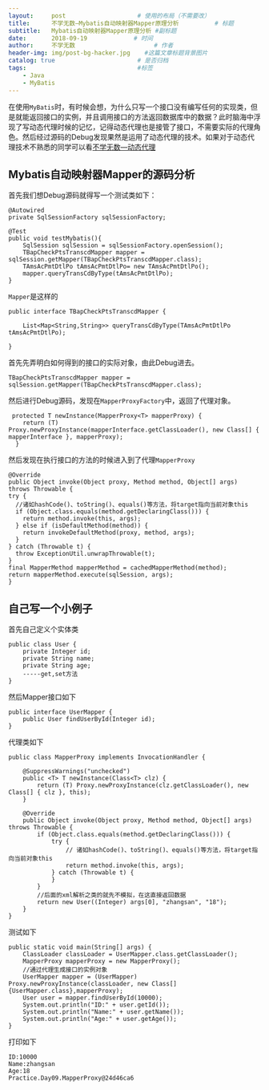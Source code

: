 ```yaml
---
layout:     post                    # 使用的布局（不需要改）
title:      不学无数—Mybatis自动映射器Mapper原理分析          # 标题
subtitle:   Mybatis自动映射器Mapper原理分析 #副标题
date:       2018-09-19             # 时间
author:     不学无数                      # 作者
header-img: img/post-bg-hacker.jpg    #这篇文章标题背景图片
catalog: true                       # 是否归档
tags:                               #标签
    - Java
    - MyBatis
---
```


在使用`MyBatis`时，有时候会想，为什么只写一个接口没有编写任何的实现类，但是就能返回接口的实例，并且调用接口的方法返回数据库中的数据？此时脑海中浮现了写动态代理时候的记忆，记得动态代理也是接管了接口，不需要实际的代理角色。然后经过源码的Debug发现果然是运用了动态代理的技术。如果对于动态代理技术不熟悉的同学可以看[不学无数—动态代理](http://modouxiansheng.top/2018/09/15/%E4%B8%8D%E5%AD%A6%E6%97%A0%E6%95%B0-Java%E5%8A%A8%E6%80%81%E4%BB%A3%E7%90%86-2018/)

## Mybatis自动映射器Mapper的源码分析

首先我们想Debug源码就得写一个测试类如下：

```
@Autowired
private SqlSessionFactory sqlSessionFactory;

@Test
public void testMybatis(){
    SqlSession sqlSession = sqlSessionFactory.openSession();
    TBapCheckPtsTranscdMapper mapper = sqlSession.getMapper(TBapCheckPtsTranscdMapper.class);
    TAmsAcPmtDtlPo tAmsAcPmtDtlPo= new TAmsAcPmtDtlPo();
    mapper.queryTransCdByType(tAmsAcPmtDtlPo);
}

```

`Mapper`是这样的

```
public interface TBapCheckPtsTranscdMapper {

	List<Map<String,String>> queryTransCdByType(TAmsAcPmtDtlPo tAmsAcPmtDtlPo);

}

```

首先先弄明白如何得到的接口的实际对象，由此Debug进去。

```
TBapCheckPtsTranscdMapper mapper = sqlSession.getMapper(TBapCheckPtsTranscdMapper.class);

```

然后进行Debug源码，发现在`MapperProxyFactory`中，返回了代理对象。

```
 protected T newInstance(MapperProxy<T> mapperProxy) {
    return (T) Proxy.newProxyInstance(mapperInterface.getClassLoader(), new Class[] { mapperInterface }, mapperProxy);
  }

```
然后发现在执行接口的方法的时候进入到了代理`MapperProxy`

```
@Override
public Object invoke(Object proxy, Method method, Object[] args) throws Throwable {
try {
  //诸如hashCode()、toString()、equals()等方法，将target指向当前对象this
  if (Object.class.equals(method.getDeclaringClass())) {
    return method.invoke(this, args);
  } else if (isDefaultMethod(method)) {
    return invokeDefaultMethod(proxy, method, args);
  }
} catch (Throwable t) {
  throw ExceptionUtil.unwrapThrowable(t);
}
final MapperMethod mapperMethod = cachedMapperMethod(method);
return mapperMethod.execute(sqlSession, args);
}
```

## 自己写一个小例子

首先自己定义个实体类

```
public class User {
    private Integer id;
    private String name;
    private String age;
    -----get,set方法
}
```

然后Mapper接口如下

```
public interface UserMapper {
    public User findUserById(Integer id);
}

```

代理类如下

```
public class MapperProxy implements InvocationHandler {

	@SuppressWarnings("unchecked")
	public <T> T newInstance(Class<T> clz) {
		return (T) Proxy.newProxyInstance(clz.getClassLoader(), new Class[] { clz }, this);
	}

	@Override
	public Object invoke(Object proxy, Method method, Object[] args) throws Throwable {
		if (Object.class.equals(method.getDeclaringClass())) {
			try {
				// 诸如hashCode()、toString()、equals()等方法，将target指向当前对象this
				return method.invoke(this, args);
			} catch (Throwable t) {
			}
		}
		//后面的xml解析之类的就先不模拟，在这直接返回数据
		return new User((Integer) args[0], "zhangsan", "18");
	}
}

```

测试如下

```
public static void main(String[] args) {
    ClassLoader classLoader = UserMapper.class.getClassLoader();
    MapperProxy mapperProxy = new MapperProxy();
    //通过代理生成接口的实例对象
    UserMapper mapper = (UserMapper) Proxy.newProxyInstance(classLoader, new Class[]{UserMapper.class},mapperProxy);
    User user = mapper.findUserById(10000);
    System.out.println("ID:" + user.getId());
    System.out.println("Name:" + user.getName());
    System.out.println("Age:" + user.getAge());
}

```

打印如下

```
ID:10000
Name:zhangsan
Age:18
Practice.Day09.MapperProxy@24d46ca6

```









